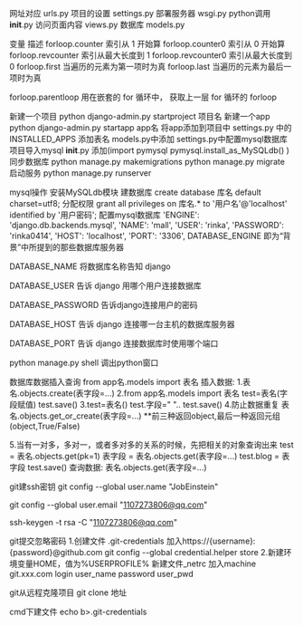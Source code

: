 网址对应   	urls.py
项目的设置 	settings.py 
部署服务器	 wsgi.py
python调用	__init__.py
访问页面内容		views.py
数据库   models.py

变量							描述
forloop.counter			索引从 1 开始算
forloop.counter0		索引从 0 开始算
forloop.revcounter		索引从最大长度到 1
forloop.revcounter0		索引从最大长度到 0
forloop.first			当遍历的元素为第一项时为真
forloop.last			当遍历的元素为最后一项时为真

forloop.parentloop		用在嵌套的 for 循环中，
						获取上一层 for 循环的 forloop

新建一个项目 python django-admin.py startproject 项目名 
新建一个app python django-admin.py startapp app名
将app添加到项目中  settings.py 中的 INSTALLED_APPS
添加表名        models.py中添加 settings.py中配置mysql数据库
项目导入mysql   __init__.py 添加(import pymysql pymysql.install_as_MySQLdb()
)
同步数据库 python manage.py makemigrations python manage.py migrate
启动服务  python manage.py runserver 







mysql操作
安装MySQLdb模块
建数据库 create database 库名 default charset=utf8;
分配权限 grant all privileges on 库名.* to '用户名'@'localhost' identified by '用户密码';
配置mysql数据库 
		'ENGINE': 'django.db.backends.mysql',
        'NAME': 'mall',
        'USER': 'rinka',
        'PASSWORD': 'rinka0414',
        'HOST': 'localhost',
        'PORT': '3306',
DATABASE_ENGINE 即为“背景”中所提到的那些数据库服务器

DATABASE_NAME 将数据库名称告知 django

DATABASE_USER 告诉 django 用哪个用户连接数据库

DATABASE_PASSWORD 告诉django连接用户的密码

DATABASE_HOST 告诉 django 连接哪一台主机的数据库服务器

DATABASE_PORT 告诉 django 连接数据库时使用哪个端口

 
python manage.py shell 调出python窗口




数据库数据插入查询
from app名.models import 表名
插入数据:
  1.表名.objects.create(表字段=...) 
  2.from app名.models import 表名 
   	test=表名(字段赋值) 
   	test.save()
  3.test=表名()
    test.字段=" "..
    test.save()
  4.防止数据重复
  	表名.objects.get_or_create(表字段=...)
  **前三种返回object,最后一种返回元组(object,True/False)

  5.当有一对多，多对一，或者多对多的关系的时候，先把相关的对象查询出来
    test = 表名.objects.get(pk=1)
    表字段 = 表名.objects.get(表字段=...)
    test.blog = 表字段
    test.save()
查询数据:  表名.objects.get(表字段=...)




git建ssh密钥
git config --global user.name "JobEinstein"

git config --global user.email "1107273806@qq.com"

ssh-keygen -t rsa -C "1107273806@qq.com"

git提交忽略密码
1.创建文件 .git-credentials 加入https://{username}:{password}@github.com
git config --global credential.helper store
2.新建环境变量HOME，值为%USERPROFILE%
新建文件_netrc 加入machine git.xxx.com login user_name password user_pwd

git从远程克隆项目
git clone 地址

cmd下建文件
echo b>.git-credentials

